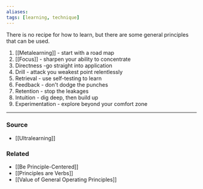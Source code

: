 ```yaml
---
aliases: 
tags: [learning, technique]
---
```

There is no recipe for how to learn, but there are some general principles that can be used.
1. [[Metalearning]] - start with a road map
2. [[Focus]] - sharpen your ability to concentrate
3. Directness -go straight into application
4. Drill - attack you weakest point relentlessly
5. Retrieval - use self-testing to learn
6. Feedback - don't dodge the punches
7. Retention - stop the leakages
8. Intuition - dig deep, then build up
9. Experimentation - explore beyond your comfort zone

---
### Source
- [[Ultralearning]]

### Related
- [[Be Principle-Centered]]
- [[Principles are Verbs]]
- [[Value of General Operating Principles]]
 